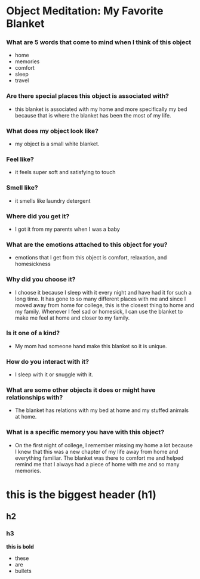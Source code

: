 # Object Meditation: My Favorite Blanket

### What are 5 words that come to mind when I think of this object
- home
- memories
- comfort
- sleep
- travel

### Are there special places this object is associated with?
- this blanket is associated with my home and more specifically my bed because
that is where the blanket has been the most of my life.

### What does my object look like?
- my object is a small white blanket.

### Feel like?
- it feels super soft and satisfying to touch

### Smell like?
- it smells like laundry detergent

### Where did you get it?
- I got it from my parents when I was a baby

### What are the emotions attached to this object for you?
- emotions that I get from this object is comfort, relaxation, and homesickness

### Why did you choose it?
- I choose it because I sleep with it every night and have had it for such a long
time. It has gone to so many different places with me and since I moved away from
home for college, this is the closest thing to home and my family. Whenever I feel
sad or homesick, I can use the blanket to make me feel at home and closer to my family.

### Is it one of a kind?
- My mom had someone hand make this blanket so it is unique.

### How do you interact with it?
- I sleep with it or snuggle with it.

### What are some other objects it does or might have relationships with?
- The blanket has relations with my bed at home and my stuffed animals at home.

### What is a specific memory you have with this object?
- On the first night of college, I remember missing my home a lot because I
knew that this was a new chapter of my life away from home and everything familiar.
The blanket was there to comfort me and helped remind me that I always had a piece
of home with me and so many memories.




# this is the biggest header (h1)
## h2
### h3
**this is bold**
- these
- are
- bullets
